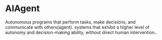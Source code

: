 # AIAgent
Autonomous programs that perform tasks, make decisions, and communicate with others(agent).
systems that exhibit a higher level of autonomy and decision-making ability, without direct human intervention..
